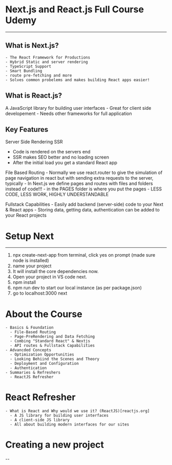 # Next.js and React.js Full Course Udemy

---

## What is Next.js?

    - The React Framework for Productions
    - Hybrid Static and server rendering
    - TypeScript Support
    - Smart Bundling
    - route pre-fetching and more
    - Solves common probelems and makes building React apps easier!

## What is React.js?

A JavaScript library for building user interfaces - Great for client side developement - Needs other frameworks for full application

## Key Features

Server Side Rendering SSR

- Code is rendered on the servers end
- SSR makes SEO better and no loading screen
- After the initial load you get a standard React app

File Based Routing - Normally we use react.router to give the simulation of page navigation in react but with sending extra requests to the server, typically - In Next.js we define pages and routes with files and folders instead of code!!! - in the PAGES folder is where you put the pages - LESS CODE, LESS WORK, HIGHLY UNDERSTANDABLE

Fullstack Capabilities - Easily add backend (server-side) code to your Next & React apps - Storing data, getting data, authentication can be added to your React projects

# Setup Next

---

1. npx create-next-app from terminal, click yes on prompt (made sure node is installed)
2. name your project
3. It will install the core dependencies now.
4. Open your project in VS code next.
5. npm install 
6. npm run dev to start our local instance (as per package.json)
7. go to localhost:3000 next



# About the Course
    - Basics & Foundation
      - File-Based Routing
      - Page-PreRendering and Data Fetching
      - Combing "Standard React" & Nextjs
      - API routes & Fullstack Capabilities
    - Advancded Concepts
      - Optimization Opportunities
      - Looking Behiind the Scenes and Theory
      - Deployment and Configuration
      - Authentication
    - Summaries & Refreshers
      - ReactJS Refresher


# React Refresher
    - What is React and Why would we use it? (ReactJS)[reactjs.org]
      - A JS library for building user interfaces
      - A client-side JS library
      - All about building modern interfaces for our sites
  

# Creating a new project
--